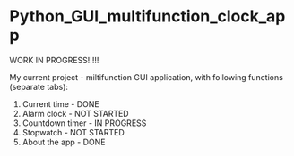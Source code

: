 # Python_GUI_multifunction_clock_app

WORK IN PROGRESS!!!!!

My current project - miltifunction GUI application, with following functions (separate tabs):
1. Current time - DONE
2. Alarm clock - NOT STARTED
3. Countdown timer - IN PROGRESS
4. Stopwatch - NOT STARTED
5. About the app - DONE
